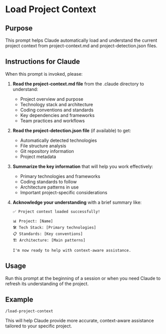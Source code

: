 # Load Project Context

## Purpose
This prompt helps Claude automatically load and understand the current project context from project-context.md and project-detection.json files.

## Instructions for Claude

When this prompt is invoked, please:

1. **Read the project-context.md file** from the .claude directory to understand:
   - Project overview and purpose
   - Technology stack and architecture
   - Coding conventions and standards
   - Key dependencies and frameworks
   - Team practices and workflows

2. **Read the project-detection.json file** (if available) to get:
   - Automatically detected technologies
   - File structure analysis
   - Git repository information
   - Project metadata

3. **Summarize the key information** that will help you work effectively:
   - Primary technologies and frameworks
   - Coding standards to follow
   - Architecture patterns in use
   - Important project-specific considerations

4. **Acknowledge your understanding** with a brief summary like:
   ```
   ✅ Project context loaded successfully!
   
   📊 Project: [Name]
   🛠️ Tech Stack: [Primary technologies]
   📋 Standards: [Key conventions]
   🏗️ Architecture: [Main patterns]
   
   I'm now ready to help with context-aware assistance.
   ```

## Usage
Run this prompt at the beginning of a session or when you need Claude to refresh its understanding of the project.

## Example
```
/load-project-context
```

This will help Claude provide more accurate, context-aware assistance tailored to your specific project.
